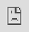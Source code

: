 ```yaml
---
layout: post
mathjax: true
title: "Bitcoin" 
date:   2024-06-04
---
```


<head>
    <meta charset="UTF-8"/>
    <style>
        body {
            margin: 0;
            background-color: hsla(195, 81%, 93%, 0.6);
            color: rgba(0, 0, 0, 1);
            height: 100vh; /* Define a altura da tela inteira */
            overflow: hidden; /* Evita barras de rolagem */
        }
        p {
            text-align: justify;
        }
        iframe {
            position: absolute;
            top: 0;
            left: 0;
            width: 100%;
            height: 100%;
            border: none; /* Remove a borda do iframe */
        }
    </style>
</head>

<body>
    <iframe src="https://marcos-j-ribeiro.shinyapps.io/bitcoin/"></iframe>
</body>
